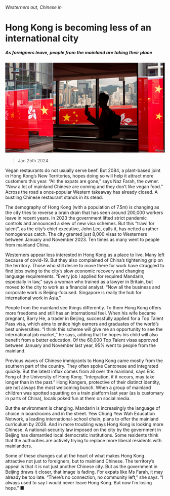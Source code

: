 ###### Westerners out, Chinese in

# Hong Kong is becoming less of an international city 

##### As foreigners leave, people from the mainland are taking their place 

![image](images/20240127_CNP501.jpg) 

> Jan 25th 2024 

Vegan restaurants do not usually serve beef. But 2084, a plant-based joint in Hong Kong’s New Territories, hopes doing so will help it attract more customers this year. “All the expats are gone,” says Naz Farah, the owner. “Now a lot of mainland Chinese are coming and they don’t like vegan food.” Across the road a once-popular Western takeaway has already closed. A bustling Chinese restaurant stands in its stead.

The demography of Hong Kong (with a population of 7.5m) is changing as the city tries to reverse a brain drain that has seen around 200,000 workers leave in recent years. In 2023 the government lifted strict pandemic controls and announced a slew of new visa schemes. But this “trawl for talent”, as the city’s chief executive, John Lee, calls it, has netted a rather homogenous catch. The city granted just 8,000 visas to Westerners between January and November 2023. Ten times as many went to people from mainland China.

Westerners appear less interested in Hong Kong as a place to live. Many left because of covid-19. But they also complained of China’s tightening grip on the territory. Those who still desire to move there for work have struggled to find jobs owing to the city’s slow economic recovery and changing language requirements. “Every job I applied for required Mandarin, especially in law,” says a woman who trained as a lawyer in Britain, but moved to the city to work as a financial analyst. “Now all the business and corporate work is Beijing-focused. Singapore is really the hub for international work in Asia.” 

People from the mainland see things differently. To them Hong Kong offers more freedoms and still has an international feel. When his wife became pregnant, Barry He, a trader in Beijing, successfully applied for a Top Talent Pass visa, which aims to entice high earners and graduates of the world’s best universities. “I think this scheme will give me an opportunity to see the international job market,” he says, adding that he hopes his child will also benefit from a better education. Of the 60,000 Top Talent visas approved between January and November last year, 95% went to people from the mainland. 

Previous waves of Chinese immigrants to Hong Kong came mostly from the southern part of the country. They often spoke Cantonese and integrated quickly. But the latest influx comes from all over the mainland, says Eric Fong of the University of Hong Kong. “Integration, if it occurs, may take longer than in the past.” Hong Kongers, protective of their distinct identity, are not always the most welcoming bunch. When a group of mainland children was spotted squatting on a train platform last year (as is customary in parts of China), locals poked fun at them on social media.

But the environment is changing. Mandarin is increasingly the language of choice in boardrooms and in the street. Yew Chung Yew Wah Education Network, a leading international-school chain, plans to offer the mainland curriculum by 2026. And in more troubling ways Hong Kong is looking more Chinese. A national-security law imposed on the city by the government in Beijing has dismantled local democratic institutions. Some residents think that the authorities are actively trying to replace more liberal residents with mainlanders. 

Some of these changes cut at the heart of what makes Hong Kong attractive not just to foreigners, but to mainland Chinese. The territory’s appeal is that it is not just another Chinese city. But as the government in Beijing draws it closer, that image is fading. For expats like Ms Farah, it may already be too late. “There’s no connection, no community left,” she says. “I always used to say I would never leave Hong Kong. But now I’m losing hope.” ■


